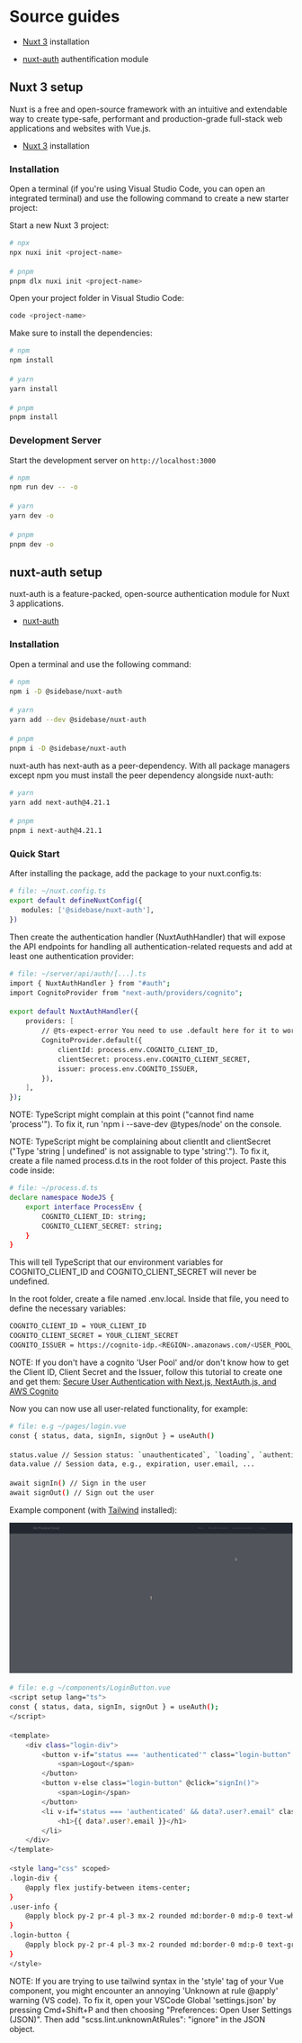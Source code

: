 # Source guides

-   [Nuxt 3](https://nuxt.com/docs/getting-started/installation) installation

-   [nuxt-auth](https://sidebase.io/nuxt-auth/getting-started/installation) authentification module

## Nuxt 3 setup

Nuxt is a free and open-source framework with an intuitive and extendable way to create type-safe, performant and production-grade full-stack web applications and websites with Vue.js.

-   [Nuxt 3](https://nuxt.com/docs/getting-started/installation) installation

### Installation

Open a terminal (if you're using Visual Studio Code, you can open an integrated terminal) and use the following command to create a new starter project:

Start a new Nuxt 3 project:

```bash
# npx
npx nuxi init <project-name>

# pnpm
pnpm dlx nuxi init <project-name>
```

Open your project folder in Visual Studio Code:

```bash
code <project-name>
```

Make sure to install the dependencies:

```bash
# npm
npm install

# yarn
yarn install

# pnpm
pnpm install
```

### Development Server

Start the development server on `http://localhost:3000`

```bash
# npm
npm run dev -- -o

# yarn
yarn dev -o

# pnpm
pnpm dev -o
```

<!-- ## Production

Build the application for production:

```bash
npm run build
```

Locally preview production build:

```bash
npm run preview
```

Check out the [deployment documentation](https://nuxt.com/docs/getting-started/deployment) for more information.
# nuxt3-cognito-dynamodb -->

## nuxt-auth setup

nuxt-auth is a feature-packed, open-source authentication module for Nuxt 3 applications.

-   [nuxt-auth](https://sidebase.io/nuxt-auth/getting-started/installation)

### Installation

Open a terminal and use the following command:

```bash
# npm
npm i -D @sidebase/nuxt-auth

# yarn
yarn add --dev @sidebase/nuxt-auth

# pnpm
pnpm i -D @sidebase/nuxt-auth
```

nuxt-auth has next-auth as a peer-dependency. With all package managers except npm you must install the peer dependency alongside nuxt-auth:

```bash
# yarn
yarn add next-auth@4.21.1

# pnpm
pnpm i next-auth@4.21.1
```

### Quick Start

After installing the package, add the package to your nuxt.config.ts:

```sh
# file: ~/nuxt.config.ts
export default defineNuxtConfig({
   modules: ['@sidebase/nuxt-auth'],
})
```

Then create the authentication handler (NuxtAuthHandler) that will expose the API endpoints for handling all authentication-related requests and add at least one authentication provider:

```sh
# file: ~/server/api/auth/[...].ts
import { NuxtAuthHandler } from "#auth";
import CognitoProvider from "next-auth/providers/cognito";

export default NuxtAuthHandler({
    providers: [
        // @ts-expect-error You need to use .default here for it to work during SSR. May be fixed via Vite at some point
        CognitoProvider.default({
            clientId: process.env.COGNITO_CLIENT_ID,
            clientSecret: process.env.COGNITO_CLIENT_SECRET,
            issuer: process.env.COGNITO_ISSUER,
        }),
    ],
});
```

NOTE: TypeScript might complain at this point ("cannot find name 'process'"). To fix it, run 'npm i --save-dev @types/node' on the console.

NOTE: TypeScript might be complaining about clientIt and clientSecret ("Type 'string | undefined' is not assignable to type 'string'."). To fix it, create a file named process.d.ts in the root folder of this project. Paste this code inside:

```sh
# file: ~/process.d.ts
declare namespace NodeJS {
    export interface ProcessEnv {
        COGNITO_CLIENT_ID: string;
        COGNITO_CLIENT_SECRET: string;
    }
}
```

This will tell TypeScript that our environment variables for COGNITO_CLIENT_ID and COGNITO_CLIENT_SECRET will never be undefined.

In the root folder, create a file named .env.local. Inside that file, you need to define the necessary variables:

```sh
COGNITO_CLIENT_ID = YOUR_CLIENT_ID
COGNITO_CLIENT_SECRET = YOUR_CLIENT_SECRET
COGNITO_ISSUER = https://cognito-idp.<REGION>.amazonaws.com/<USER_POOL_ID>
```

NOTE: If you don't have a cognito 'User Pool' and/or don't know how to get the Client ID, Client Secret and the Issuer, follow this tutorial to create one and get them: [Secure User Authentication with Next.js, NextAuth.js, and AWS Cognito](https://evoila.com/de/blog/2023/03/07/secure-user-authentication-with-next-js-nextauth-js-and-aws-cognito-2/)

Now you can now use all user-related functionality, for example:

```sh
# file: e.g ~/pages/login.vue
const { status, data, signIn, signOut } = useAuth()

status.value // Session status: `unauthenticated`, `loading`, `authenticated`
data.value // Session data, e.g., expiration, user.email, ...

await signIn() // Sign in the user
await signOut() // Sign out the user
```

Example component (with [Tailwind](https://tailwindcss.com/docs/guides/nuxtjs) installed):

<img src="public/nuxtAuth_01.gif">

```sh
# file: e.g ~/components/LoginButton.vue
<script setup lang="ts">
const { status, data, signIn, signOut } = useAuth();
</script>

<template>
    <div class="login-div">
        <button v-if="status === 'authenticated'" class="login-button" @click="signOut({ callbackUrl: '/' })">
            <span>Logout</span>
        </button>
        <button v-else class="login-button" @click="signIn()">
            <span>Login</span>
        </button>
        <li v-if="status === 'authenticated' && data?.user?.email" class="user-info">
            <h1>{{ data?.user?.email }}</h1>
        </li>
    </div>
</template>

<style lang="css" scoped>
.login-div {
    @apply flex justify-between items-center;
}
.user-info {
    @apply block py-2 pr-4 pl-3 mx-2 rounded md:border-0 md:p-0 text-white md:hover:text-white hover:bg-gray-700 md:hover:bg-transparent;
}
.login-button {
    @apply block py-2 pr-4 pl-3 mx-2 rounded md:border-0 md:p-0 text-gray-400 md:hover:text-white hover:bg-gray-700 hover:text-white md:hover:bg-transparent;
}
</style>
```

NOTE: If you are trying to use tailwind syntax in the 'style' tag of your Vue component, you might encounter an annoying 'Unknown at rule @apply' warning (VS code). To fix it, open your VSCode Global 'settings.json' by pressing Cmd+Shift+P and then choosing "Preferences: Open User Settings (JSON)". Then add "scss.lint.unknownAtRules": "ignore" in the JSON object.
